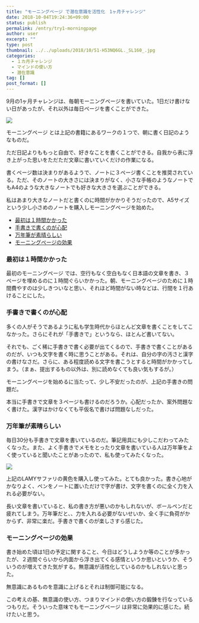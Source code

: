 ```yaml
---
title: "モーニングページ で潜在意識を活性化　1ヶ月チャレンジ"
date: 2018-10-04T19:24:36+09:00
status: publish
permalink: /entry/try1-morningpage
author: user
excerpt: ""
type: post
thumbnail: ../../uploads/2018/10/51-H53NQ6GL._SL160_.jpg
categories:
  - １カ月チャレンジ
  - マインドの使い方
  - 潜在意識
tag: []
post_format: []
---
```


9月の1ヶ月チャレンジは、毎朝モーニングページを書いていた。1日だけ書けない日があったが、それ以外は毎日ページを書くことができた。

[![](https://images-fe.ssl-images-amazon.com/images/I/51-H53NQ6GL._SL160_.jpg)](http://www.amazon.co.jp/exec/obidos/asin/4763136038/psypanica02-22/)

モーニングページ とは上記の書籍にあるワークの１つで、朝に書く日記のようなものだ。

ただ日記よりももっと自由で、好きなことを書くことができる。自我から表に浮き上がった思いをただただ文章に書いていくだけの作業になる。

書くページ数は決まりがあるようで、ノートに３ページ書くことを推奨されている。ただ、そのノートの大きさには決まりがなく、小さな手帳のようなノートでもA4のような大きなノートでも好きな大きさを選ぶことができる。

私はあまり大きなノートだと書くのに時間がかかりそうだったので、A5サイズという少し小さめのノートを購入しモーニングページを始めた。

- [最初は１時間かかった](#%E6%9C%80%E5%88%9D%E3%81%AF%EF%BC%91%E6%99%82%E9%96%93%E3%81%8B%E3%81%8B%E3%81%A3%E3%81%9F)
- [手書きで書くのが心配](#%E6%89%8B%E6%9B%B8%E3%81%8D%E3%81%A7%E6%9B%B8%E3%81%8F%E3%81%AE%E3%81%8C%E5%BF%83%E9%85%8D)
- [万年筆が素晴らしい](#%E4%B8%87%E5%B9%B4%E7%AD%86%E3%81%8C%E7%B4%A0%E6%99%B4%E3%82%89%E3%81%97%E3%81%84)
- [モーニングページの効果](#%E3%83%A2%E3%83%BC%E3%83%8B%E3%83%B3%E3%82%B0%E3%83%9A%E3%83%BC%E3%82%B8%E3%81%AE%E5%8A%B9%E6%9E%9C)

### 最初は１時間かかった

最初のモーニングページ では、空行もなく空白もなく日本語の文章を書き、３ページを埋めるのに１時間ぐらいかかった。朝、モーニングページのために１時間費やすのは少しきついなと思い、それほど時間がない時などは、行間を１行あけることにした。

### 手書きで書くのが心配

多くの人がそうであるように私も学生時代からほとんど文章を書くことをしてこなかった。さらにそれが「手書きで」というなら、ほとんど書いてない。

それでも、ごく稀に手書きで書く必要が出てくるので、手書きで書くことがあるのだが、いつも文字を書く時に思うことがある。それは、自分の字の汚さと漢字の書けなさだ。さらに、ある程度読める文字を書こうとすると時間がかかってしまう。（まぁ、提出するもの以外は、別に読めなくても良い気もするが。）

モーニングページを始めるに当たって、少し不安だったのが、上記の手書きの問題だ。

本当に手書きで文章を３ページも書けるのだろうか。心配だったか、案外問題なく書けた。漢字はかけなくても平仮名で書けば問題なしだった。

### 万年筆が素晴らしい

毎日30分も手書きで文章を書いているのだ。筆記用具にも少しこだわってみたくなった。また、よく手書きでメモをとったり文章を書いている人は万年筆をよく使っていると聞いたことがあったので、私も使ってみたくなった。

[![](https://images-fe.ssl-images-amazon.com/images/I/31Fu4%2Bs%2BV0L._SL160_.jpg)](https://www.amazon.co.jp/exec/obidos/ASIN/B000UTO0XE/psypanica02-22/)

上記のLAMYサファリの黄色を購入し使ってみた。とても良かった。書き心地がかなりよく、ペンをノートに置いただけで字が書け、文字を書くのに全く力を入れる必要がない。

長い文章を書いていると、私の書き方が悪いのかもしれないが、ボールペンだと疲れてしまう。万年筆だと、、力を入れる必要がないせいか、全く手に負荷がかからず、非常に楽だ。手書きで書くのが楽しさすら感じた。

### モーニングページの効果

書き始めた頃は1日の予定に関すること、今日はどうしようか等のことが多かったが、２週間ぐらいから内面から浮き出てくる感情というか思いというか、そういうのが増えてきた気がする。無意識が活性化しているのかもしれないと思った。

無意識にあるものを意識に上げるとそれは制御可能になる。

この考えの基、無意識の使い方、つまりマインドの使い方の鍛錬を行なっているつもりだ。そういった意味でもモーニングページ は非常に効果的に感じた。続けたいと思う。
